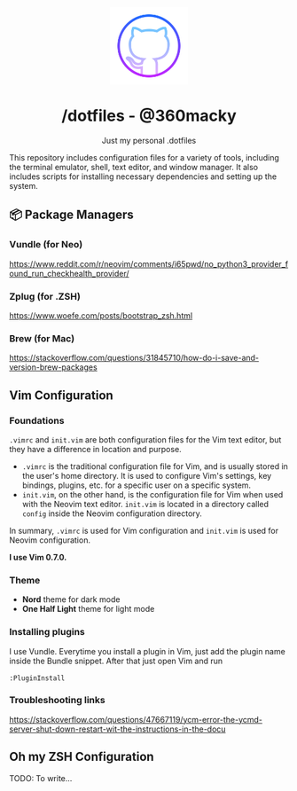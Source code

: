 <p align="center">
  <img
    src=".github/github.png"
    align="center"
    width="140"
    alt=".dotfiles"
    title=".dotfiles"
  />
  <h1 align="center">/dotfiles - @360macky</h1>
</p>

<p align="center">
  Just my personal .dotfiles
</p>

This repository includes configuration files for a variety of tools, including the terminal emulator, shell, text editor, and window manager. It also includes scripts for installing necessary dependencies and setting up the system.


## 📦 Package Managers

### Vundle (for Neo)
https://www.reddit.com/r/neovim/comments/i65pwd/no_python3_provider_found_run_checkhealth_provider/

### Zplug (for .ZSH)
https://www.woefe.com/posts/bootstrap_zsh.html

### Brew (for Mac)
https://stackoverflow.com/questions/31845710/how-do-i-save-and-version-brew-packages

## Vim Configuration

### Foundations

`.vimrc` and `init.vim` are both configuration files for the Vim text editor, but they have a difference in location and purpose.

- `.vimrc` is the traditional configuration file for Vim, and is usually stored in the user's home directory. It is used to configure Vim's settings, key bindings, plugins, etc. for a specific user on a specific system.
- `init.vim`, on the other hand, is the configuration file for Vim when used with the Neovim text editor. `init.vim` is located in a directory called `config` inside the Neovim configuration directory.

In summary, `.vimrc` is used for Vim configuration and `init.vim` is used for Neovim configuration.

**I use Vim 0.7.0.**

### Theme

* **Nord** theme for dark mode
* **One Half Light** theme for light mode

### Installing plugins
I use Vundle. Everytime you install a plugin in Vim, just add the plugin name inside the Bundle snippet.
After that just open Vim and run
```console
:PluginInstall
```

### Troubleshooting links
https://stackoverflow.com/questions/47667119/ycm-error-the-ycmd-server-shut-down-restart-wit-the-instructions-in-the-docu

## Oh my ZSH Configuration

TODO: To write...

